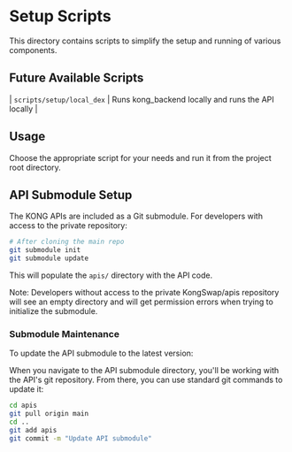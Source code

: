 # Setup Scripts

This directory contains scripts to simplify the setup and running of various components.

## Future Available Scripts
| `scripts/setup/local_dex` | Runs kong_backend locally and runs the API locally |

## Usage

Choose the appropriate script for your needs and run it from the project root directory.

## API Submodule Setup

The KONG APIs are included as a Git submodule. For developers with access to the private repository:

```bash
# After cloning the main repo
git submodule init
git submodule update
```

This will populate the `apis/` directory with the API code.

Note: Developers without access to the private KongSwap/apis repository will see an empty directory and will get permission errors when trying to initialize the submodule.

### Submodule Maintenance
To update the API submodule to the latest version:

When you navigate to the API submodule directory, you'll be working with the API's git repository. From there, you can use standard git commands to update it:
```bash
cd apis
git pull origin main
cd ..
git add apis
git commit -m "Update API submodule"
```